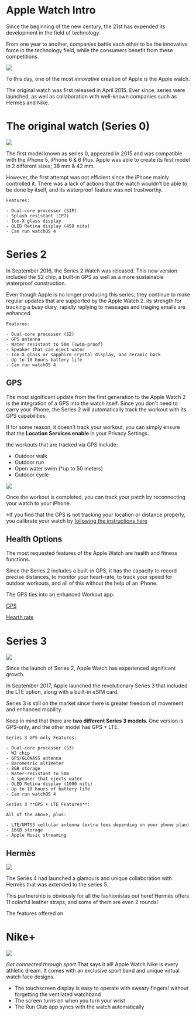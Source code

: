 
# Apple Watch Intro

Since the beginning of the new century, the 21st has expended its development in the field of technology. 

From one year to another, companies battle each other to be the innovative force in the technology field, while the consumers benefit from these competitions. 

![](https://9to5mac.com/wp-content/uploads/sites/6/2020/02/how-to-see-all-apple-watch-apps.jpeg?quality=82&strip=all&w=1600)

To this day, one of the most *innovative* creation of Apple is the Apple watch. 

The original watch was first released in April 2015. Ever since, series were launched, as well as collaboration with well-known companies such as Hermès and Nike. 

# The original watch (Series 0)

![](https://www.macobserver.com/wp-content/uploads/2017/12/compare-apple-watches-series-1-768x450.png)

The first model known as series 0, appeared in 2015 and was compatible with the iPhone 5, iPhone 6 & 6 Plus. Apple was able to create its first model in 2 different sizes; 38 mm & 42 mm. 

However, the first attempt was not efficient since the iPhone mainly controlled it. There was a lack of actions that the watch wouldn’t be able to be done by itself, and its waterproof feature was not trustworthy. 

``` 
Features:

- Dual-core processor (S1P)
- Splash resistant (IP7)
- Ion-X glass display
- OLED Retina display (450 nits)
- Can run watchOS 4

```

# Series 2

In September 2016, the Series 2 Watch was released. This new version included the S2 chip, a built-in GPS as well as a more sustainable waterproof construction. 

Even though Apple is no longer producing this series, they continue to make regular updates that are supported by the Apple Watch 2. its strength for tracking a busy diary, rapidly replying to messages and triaging emails are enhanced

```
Features:

- Dual-core processor (S2)
- GPS antenna
- Water resistant to 50m (swim-proof)
- Speaker that can eject water
- Ion-X glass or sapphire crystal display, and ceramic back
- Up to 18 hours battery life
- Can run watchOS 4

```
## GPS

The most significant update from the first generation to the Apple Watch 2 is the integration of a GPS into the watch itself. Since you don't need to carry your iPhone, the Series 2 will automatically track the workout with its GPS capabilities.

If for some reason, it doesn't track your workout, you can simply ensure that the **Location Services enable**  in your Privacy Settings. 

the workouts that are tracked via GPS include:

- Outdoor walk
- Outdoor run
- Open water swim (*up to 50 meters)
- Outdoor cycle

![](https://cnet1.cbsistatic.com/img/232WMEJWEUncmtr2l7xluTwxa5M=/2016/09/22/81ef8c79-cf8d-403e-98da-3869a2885e1a/apple-watch-series-2-gps.jpg)

Once the workout is completed, you can track your patch by reconnecting your watch to your iPhone. 

*If you find that the GPS is not tracking your location or distance properly, you calibrate your watch by [following the instructions here](https://support.apple.com/en-us/HT204516)

## Health Options

The most requested features of the Apple Watch are health and fitness functions. 

Since the Series 2 includes a built-in GPS, it has the capacity to record precise distances, to monitor your heart-rate, to track your speed for outdoor workouts, and all of this without the help of an iPhone.

The GPS ties into an enhanced Workout app:

[GPS](https://cdn.mos.cms.futurecdn.net/b84559893d298e0ca524b46d65f90961-768-80.jpg.webp)

[Hearth rate](https://cdn.mos.cms.futurecdn.net/be8df46df2c31a6964c4e82ab728b22f-768-80.jpg.webp)


# Series 3

![](https://www.macobserver.com/wp-content/uploads/2017/12/compare-apple-watches-series-3-768x450.png)

Since the launch of Series 2, Apple Watch has experienced significant growth. 

In September 2017, Apple launched the revolutionary Series 3 that included the LTE option, along with a built-in eSIM card.

Series 3 is still on the market since there is greater freedom of movement and enhanced mobility. 

Keep in mind that there are **two different Series 3 models**. One version is GPS-only, and the other model has GPS + LTE.

``` 
Series 3 GPS-only Features:

- Dual-core processor (S3)
- W2 chip
- GPS/GLONASS antenna
- Barometric altimeter
- 8GB storage
- Water-resistant to 50m
- A speaker that ejects water
- OLED Retina display (1000 nits)
- Up to 18 hours of battery life
- Can run watchOS 4

```

``` 
Series 3 **GPS + LTE Features**:

All of the above, plus:

- LTE/UMTS3 cellular antenna (extra fees depending on your phone plan)
- 16GB storage
- Apple Music streaming

``` 

## Hermès

![](https://store.storeimages.cdn-apple.com/4982/as-images.apple.com/is/apple-watch-hermes-og-202003?wid=600&hei=315&fmt=jpeg&qlt=95&op_usm=0.5,0.5&.v=1583365126198)

The Series 4  had launched a glamours and unique collaboration with Hermès that was extended to the series 5.

This partnership is obviously for all the fashionistas out here! Hermès offers 11 colorful leather straps, and some of them are even 2 rounds!

The features offered on 


# Nike+

![](https://store.storeimages.cdn-apple.com/4982/as-images.apple.com/is/MXR12_VW_34FR+watch-44-alum-silver-nc-nike5s_VW_34FR_WF_CO?wid=750&hei=712&trim=1,0&fmt=p-jpg&qlt=80&op_usm=0.5,0.5&.v=1583262350521,1590016244000)

*Get connected through sport* That says it all! Apple Watch Nike is every athletic dream. It comes with an exclusive sport band and unique virtual watch face designs. 

- The touchscreen display is easy to operate with sweaty fingers! without forgetting the ventilated watchband
- The screen turns on when you turn your wrist
- The Run Club app syncs with the watch automatically
